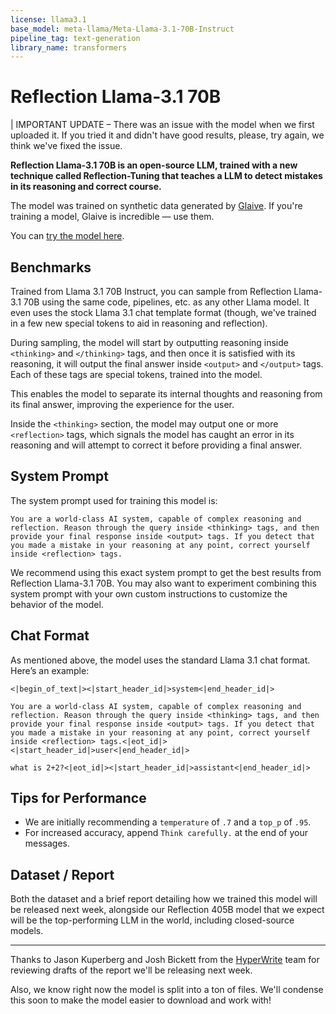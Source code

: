 ```yaml
---
license: llama3.1
base_model: meta-llama/Meta-Llama-3.1-70B-Instruct
pipeline_tag: text-generation
library_name: transformers
---
```

# Reflection Llama-3.1 70B

| IMPORTANT UPDATE – There was an issue with the model when we first uploaded it. If you tried it and didn't have good results, please, try again, we think we've fixed the issue.

**Reflection Llama-3.1 70B is an open-source LLM, trained with a new technique called Reflection-Tuning that teaches a LLM to detect mistakes in its reasoning and correct course.**

The model was trained on synthetic data generated by [Glaive](https://glaive.ai). If you're training a model, Glaive is incredible — use them.

You can [try the model here](https://reflection-playground-production.up.railway.app/).

## Benchmarks

Trained from Llama 3.1 70B Instruct, you can sample from Reflection Llama-3.1 70B using the same code, pipelines, etc. as any other Llama model. It even uses the stock Llama 3.1 chat template format (though, we've trained in a few new special tokens to aid in reasoning and reflection).

During sampling, the model will start by outputting reasoning inside `<thinking>` and `</thinking>` tags, and then once it is satisfied with its reasoning, it will output the final answer inside `<output>` and `</output>` tags. Each of these tags are special tokens, trained into the model.

This enables the model to separate its internal thoughts and reasoning from its final answer, improving the experience for the user.

Inside the `<thinking>` section, the model may output one or more `<reflection>` tags, which signals the model has caught an error in its reasoning and will attempt to correct it before providing a final answer.

## System Prompt

The system prompt used for training this model is:

```
You are a world-class AI system, capable of complex reasoning and reflection. Reason through the query inside <thinking> tags, and then provide your final response inside <output> tags. If you detect that you made a mistake in your reasoning at any point, correct yourself inside <reflection> tags.
```

We recommend using this exact system prompt to get the best results from Reflection Llama-3.1 70B. You may also want to experiment combining this system prompt with your own custom instructions to customize the behavior of the model.

## Chat Format

As mentioned above, the model uses the standard Llama 3.1 chat format. Here’s an example:

```
<|begin_of_text|><|start_header_id|>system<|end_header_id|>

You are a world-class AI system, capable of complex reasoning and reflection. Reason through the query inside <thinking> tags, and then provide your final response inside <output> tags. If you detect that you made a mistake in your reasoning at any point, correct yourself inside <reflection> tags.<|eot_id|><|start_header_id|>user<|end_header_id|>

what is 2+2?<|eot_id|><|start_header_id|>assistant<|end_header_id|>
```

## Tips for Performance

- We are initially recommending a `temperature` of `.7` and a `top_p` of `.95`.
- For increased accuracy, append `Think carefully.` at the end of your messages.

## Dataset / Report

Both the dataset and a brief report detailing how we trained this model will be released next week, alongside our Reflection 405B model that we expect will be the top-performing LLM in the world, including closed-source models.

---

Thanks to Jason Kuperberg and Josh Bickett from the [HyperWrite](https://hyperwriteai.com) team for reviewing drafts of the report we'll be releasing next week.

Also, we know right now the model is split into a ton of files. We'll condense this soon to make the model easier to download and work with!